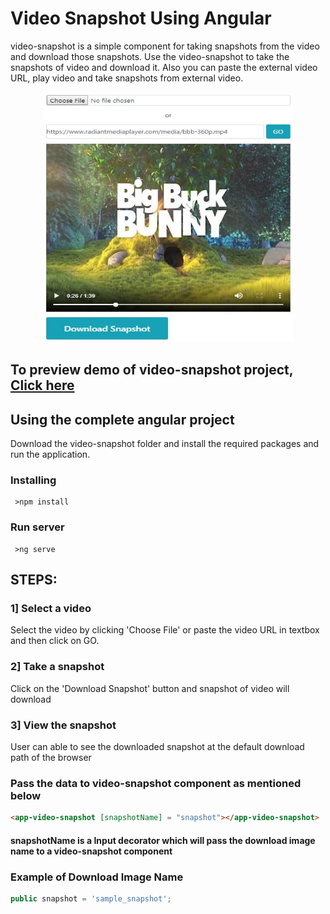 # Video Snapshot Using Angular

video-snapshot is a simple component for taking snapshots from the video and download those snapshots.
Use the video-snapshot to take the snapshots of video and download it. 
Also you can paste the external video URL, play video and take snapshots from external video. 

<p align="center">
  <img width="400" height="400" src="https://raw.githubusercontent.com/ShivrajChougule/video-snapshot/master/images/preview.JPG">
</p>

## To preview demo of video-snapshot project, [Click here](https://stackblitz.com/edit/video-snapshot?embed=1&file=src/app/app.component.ts&hideExplorer=1&hideNavigation=1&view=preview)

## Using the complete angular project
Download the video-snapshot folder and install the required packages and run the application.

### Installing

```
 >npm install
```

### Run server

```
 >ng serve
```

## STEPS:

### 1] Select a video
Select the video by clicking 'Choose File' or paste the video URL in textbox and then click on GO.

### 2] Take a snapshot
Click on the 'Download Snapshot' button and snapshot of video will download

### 3] View the snapshot
User can able to see the downloaded snapshot at the default download path of the browser

### Pass the data to video-snapshot component as mentioned below

```html
<app-video-snapshot [snapshotName] = "snapshot"></app-video-snapshot>
```
#### snapshotName is a Input decorator which will pass the download image name to a video-snapshot component

### Example of Download Image Name

```typescript
public snapshot = 'sample_snapshot';
```






